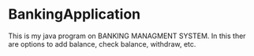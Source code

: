 # BankingApplication
This is my java program on BANKING MANAGMENT SYSTEM. In this ther are options to add balance, check balance, withdraw, etc.
